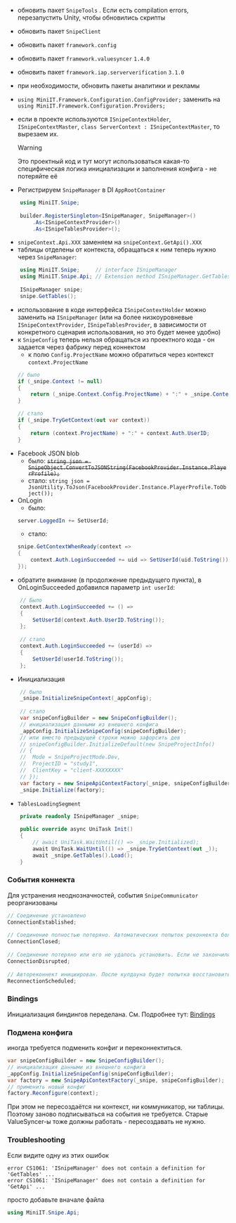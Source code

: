 - обновить пакет `SnipeTools` . Если есть compilation errors, перезапустить Unity, чтобы обновились скрипты
- обновить пакет `SnipeClient`
- обновить пакет `framework.config`
- обновить пакет `framework.valuesyncer` `1.4.0`
- обновить пакет `framework.iap.serververification` `3.1.0`
- при необходимости, обновить пакеты аналитики и рекламы
-  `using MiniIT.Framework.Configuration.ConfigProvider;` заменить на
  `using MiniIT.Framework.Configuration.Providers;`

- если в проекте используются `ISnipeContextHolder`, `ISnipeContextMaster`, `class ServerContext : ISnipeContextMaster`, то вырезаем их.
  > [!warning]
  > Это проектный код и тут могут использоваться какая-то специфическая логика инициализации и заполнения конфига - не потеряйте её
  
- Регистрируем `SnipeManager` в DI `AppRootContainer`
```cs
	using MiniIT.Snipe;
	
	builder.RegisterSingleton<ISnipeManager, SnipeManager>()
	    .As<ISnipeContextProvider>()
	    .As<ISnipeTablesProvider>();
```
- `snipeContext.Api.XXX` заменяем на `snipeContext.GetApi().XXX`
- таблицы отделены от контекста, обращаться к ним теперь нужно через `SnipeManager`:
```cs
	using MiniIT.Snipe;     // interface ISnipeManager
	using MiniIT.Snipe.Api; // Extension method ISnipeManager.GetTables();
	
	ISnipeManager snipe;
	snipe.GetTables();
```
- использование в коде интерфейса `ISnipeContextHolder` можно заменить на `ISnipeManager` (или на более низкоуровневые `ISnipeContextProvider`, `ISnipeTablesProvider`, в зависимости от конкретного сценария использования, но это будет менее удобно)
- к `SnipeConfig` теперь нельзя обращаться из проектного кода - он задается через фабрику перед коннектом
	- к полю `Config.ProjectName` можно обратиться через контекст `context.ProjectName`
	```cs
	// было
	if (_snipe.Context != null)
	{
	    return (_snipe.Context.Config.ProjectName) + ":" + _snipe.Context.Auth.UserID;
	}

	// стало
	if (_snipe.TryGetContext(out var context))
	{
	    return (context.ProjectName) + ":" + context.Auth.UserID;
	}
	```
- Facebook JSON blob
	- было: ~~`string json = SnipeObject.ConvertToJSONString(FacebookProvider.Instance.PlayerProfile);`~~
	- стало: `string json = JsonUtility.ToJson(FacebookProvider.Instance.PlayerProfile.ToObject());`
- OnLogin
	- было: 
	```cs
	server.LoggedIn += SetUserId;
	```
	- стало:
	```cs
	snipe.GetContextWhenReady(context =>
	{  
		context.Auth.LoginSucceeded += uid => SetUserId(uid.ToString());
	});
	```
- обратите внимание (в продолжение предыдущего пункта), в OnLoginSucceeded добавился параметр `int userId`:
```cs
	// Было
	context.Auth.LoginSucceeded += () =>
	{
	    SetUserId(context.Auth.UserID.ToString());
	};
	
	// стало
	context.Auth.LoginSucceeded += (userId) =>
	{
	    SetUserId(userId.ToString());
	};
```
- Инициализация
```cs
	// было
	_snipe.InitializeSnipeContext(_appConfig);
	
	// стало
	var snipeConfigBuilder = new SnipeConfigBuilder();
	// инициализация данными из внешнего конфига
	_appConfig.InitializeSnipeConfig(snipeConfigBuilder);
	// или вместо предыдущей строки можно зафорсить дев
	// snipeConfigBuilder.InitializeDefault(new SnipeProjectInfo()  
	// {  
	//  Mode = SnipeProjectMode.Dev,  
	//  ProjectID = "study1",  
	//  ClientKey = "client-XXXXXXXX"  
	// });
	var factory = new SnipeApiContextFactory(_snipe, snipeConfigBuilder);
	_snipe.Initialize(factory);
```
- `TablesLoadingSegment`
```cs
	private readonly ISnipeManager _snipe;
	
	public override async UniTask Init()  
	{  
	    // await UniTask.WaitUntil(() => _snipe.Initialized);
	    await UniTask.WaitUntil(() => _snipe.TryGetContext(out _));
	    await _snipe.GetTables().Load();
	}
```

### События коннекта
Для устранения неоднозначностей, события `SnipeCommunicator` реорганизованы
```cs
// Соединение установлено
ConnectionEstablished;  
  
// Соединение полностью потеряно. Автоматических попыток реконнекта больше не будет
ConnectionClosed;  
  
// Соединение потеряно или его не удалось установить. Если не закончились попытки, то будет автореконнект
ConnectionDisrupted;  
  
// Автореконнект инициирован. После кулдауна будет попытка восстановить соединение
ReconnectionScheduled;
```

### Bindings
Инициализация биндингов переделана. См. Подробнее тут: [Bindings](Bindings.md)

### Подмена конфига
иногда требуется подменить конфиг и переконнектиться.
```cs
var snipeConfigBuilder = new SnipeConfigBuilder();
// инициализация данными из внешнего конфига
_appConfig.InitializeSnipeConfig(snipeConfigBuilder);
var factory = new SnipeApiContextFactory(_snipe, snipeConfigBuilder);
// применить новый конфиг
factory.Reconfigure(context);
```
При этом не пересоздаётся ни контекст, ни коммуникатор, ни таблицы. Поэтому заново подписываться на события не требуется. Старые ValueSyncer-ы тоже должны работать - пересоздавать не нужно.


### Troubleshooting
Если видите одну из этих ошибок
```
error CS1061: 'ISnipeManager' does not contain a definition for 'GetTables' ...
error CS1061: 'ISnipeManager' does not contain a definition for 'GetApi' ...
```
просто добавьте вначале файла
```cs
using MiniIT.Snipe.Api;
```
